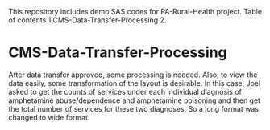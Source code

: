 This repository includes demo SAS codes for PA-Rural-Health project.
Table of contents
1.CMS-Data-Transfer-Processing
2.

# CMS-Data-Transfer-Processing
After data transfer approved, some processing is needed. Also, to view the data easily, some transformation of the layout is desirable. In this case, Joel asked to get the counts of services under each individual diagnosis of amphetamine abuse/dependence and amphetamine poisoning and then get the total number of services for these two diagnoses. So a long format was changed to wide format.
